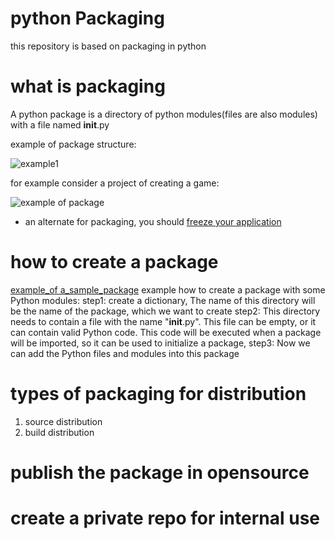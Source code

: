 # python Packaging
this repository is based on packaging in python 

# what is packaging
A python package is a directory of python modules(files are also modules) with a file named __init__.py

example of package structure:

   ![example1](https://www.python-course.eu/images/packages.png)
 

for example consider a project of creating a game:
 
   ![example of package](https://cdn.programiz.com/sites/tutorial2program/files/PackageModuleStructure.jpg)
- an alternate for packaging, you should [freeze your application](https://docs.python-guide.org/shipping/freezing/#freezing-your-code-ref)

# how to create a package
[example_of a_sample_package]()
example how to create a package with some Python modules:
step1: create a dictionary, The name of this directory will be the name of the package, which we want to create 
step2: This directory needs to contain a file with the name "__init__.py". This file can be empty, or it can contain valid Python code.          This code will be executed when a package will be imported, so it can be used to initialize a package,
step3: Now we can add the Python files and modules into this package 

# types of packaging for distribution 

1. source distribution
2. build distribution


# publish the package in opensource


# create a private repo for internal use 

#
